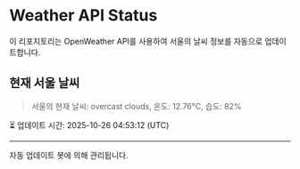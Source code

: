 
# Weather API Status

이 리포지토리는 OpenWeather API를 사용하여 서울의 날씨 정보를 자동으로 업데이트합니다.

## 현재 서울 날씨
> 서울의 현재 날씨: overcast clouds, 온도: 12.76°C, 습도: 82%

⏳ 업데이트 시간: 2025-10-26 04:53:12 (UTC)

---
자동 업데이트 봇에 의해 관리됩니다.
